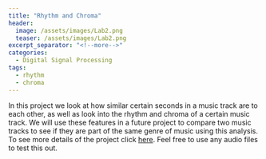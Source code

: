 ```yaml
---
title: "Rhythm and Chroma"
header:
  image: /assets/images/Lab2.png
  teaser: /assets/images/Lab2.png
excerpt_separator: "<!--more-->"
categories:
  - Digital Signal Processing
tags:
  - rhythm
  - chroma
---
```


In this project we look at how similar certain seconds in a music track are to each other, as well as look into the rhythm and chroma of a certain music track. We will use these features in a future project to compare two music tracks to see if they are part of the same genre of music using this analysis. To see more details of the project click <a href="http://boulderpogoraids.tk/Tao_Jesse_Lab2">here</a>. Feel free to use any audio files to test this out.
